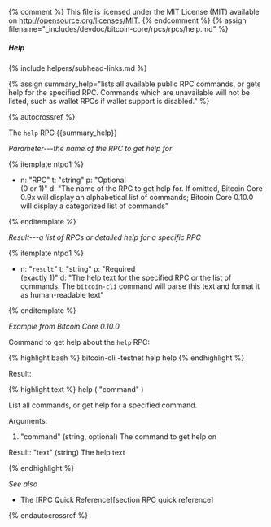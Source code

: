 {% comment %}
This file is licensed under the MIT License (MIT) available on
http://opensource.org/licenses/MIT.
{% endcomment %}
{% assign filename="_includes/devdoc/bitcoin-core/rpcs/rpcs/help.md" %}

##### Help
{% include helpers/subhead-links.md %}

{% assign summary_help="lists all available public RPC commands, or gets help for the specified RPC.  Commands which are unavailable will not be listed, such as wallet RPCs if wallet support is disabled." %}

{% autocrossref %}

The `help` RPC {{summary_help}}

*Parameter---the name of the RPC to get help for*

{% itemplate ntpd1 %}
- n: "RPC"
  t: "string"
  p: "Optional<br>(0 or 1)"
  d: "The name of the RPC to get help for.  If omitted, Bitcoin Core 0.9x will display an alphabetical list of commands; Bitcoin Core 0.10.0 will display a categorized list of commands"

{% enditemplate %}

*Result---a list of RPCs or detailed help for a specific RPC*

{% itemplate ntpd1 %}
- n: "`result`"
  t: "string"
  p: "Required<br>(exactly 1)"
  d: "The help text for the specified RPC or the list of commands.  The `bitcoin-cli` command will parse this text and format it as human-readable text"

{% enditemplate %}

*Example from Bitcoin Core 0.10.0*

Command to get help about the `help` RPC:

{% highlight bash %}
bitcoin-cli -testnet help help
{% endhighlight %}

Result:

{% highlight text %}
help ( "command" )

List all commands, or get help for a specified command.

Arguments:
1. "command"     (string, optional) The command to get help on

Result:
"text"     (string) The help text

{% endhighlight %}

*See also*

* The [RPC Quick Reference][section RPC quick reference]

{% endautocrossref %}

